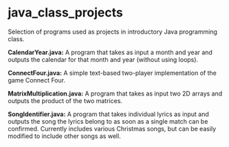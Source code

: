 # java_class_projects

Selection of programs used as projects in introductory Java programming class.

**CalendarYear.java:** A program that takes as input a month and year and outputs the calendar for that month and year (without using loops).

**ConnectFour.java:** A simple text-based two-player implementation of the game Connect Four.

**MatrixMultiplication.java:** A program that takes as input two 2D arrays and outputs the product of the two matrices.

**SongIdentifier.java:** A program that takes individual lyrics as input and outputs the song the lyrics belong to as soon as a single match can be confirmed. Currently includes various Christmas songs, but can be easily modified to include other songs as well.

